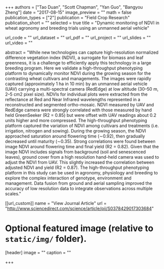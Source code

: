 +++
authors = ["Tao Duan", "Scott Chapman", "Yan Guo", "Bangyou Zheng"]
date = "2017-08-15"
image_preview = ""
math = false
publication_types = ["2"]
publication = "Field Crop Research"
publication_short = ""
selected = true
title = "Dynamic monitoring of NDVI in wheat agronomy and breeding trials using an unmanned aerial vehicle"

url_code = ""
url_dataset = ""
url_pdf = ""
url_project = ""
url_slides = ""
url_video = ""

abstract = "While new technologies can capture high-resolution normalized difference vegetation index (NDVI), a surrogate for biomass and leaf greenness, it is a challenge to efficiently apply this technology in a large breeding program. Here we validate a high-throughput phenotyping platform to dynamically monitor NDVI during the growing season for the contrasting wheat cultivars and managements. The images were rapidly captured (approximately 1 ha in 10 min) by an unmanned aerial vehicle (UAV) carrying a multi-spectral camera (RedEdge) at low altitude (30–50 m, 2–5 cm2 pixel size). NDVIs for individual plots were extracted from the reflectance at Red and Near Infrared wavelengths represented in a reconstructed and segmented ortho-mosaic. NDVI measured by UAV and RedEdge camera were strongly correlated with those measured by hand held GreenSeeker (R2 = 0.85) but were offset with UAV readings about 0.2 units higher and more compressed. The high-throughput phenotyping platform captured the variation of NDVI among cultivars and treatments (i.e. irrigation, nitrogen and sowing). During the growing season, the NDVI approached saturation around flowering time (∼0.92), then gradually decreased until maturity (∼0.35). Strong correlations were found between image NDVI around flowering time and final yield (R2 = 0.82). Given that the image NDVI includes signals from background (soil and senescenced leaves), ground cover from a high resolution hand-held camera was used to adjust the NDVI from UAV. This slightly increased the correlation between adjusted NDVI and yield (R2 = 0.87). The high-throughput phenotyping platform in this study can be used in agronomy, physiology and breeding to explore the complex interaction of genotype, environment and management. Data fusion from ground and aerial sampling improved the accuracy of low resolution data to integrate observations across multiple scales."



[[url_custom]]
name = "View Journal Article"
url = "http://www.sciencedirect.com/science/article/pii/S0378429017303684"

# Optional featured image (relative to `static/img/` folder).
[header]
image = ""
caption = ""

+++
